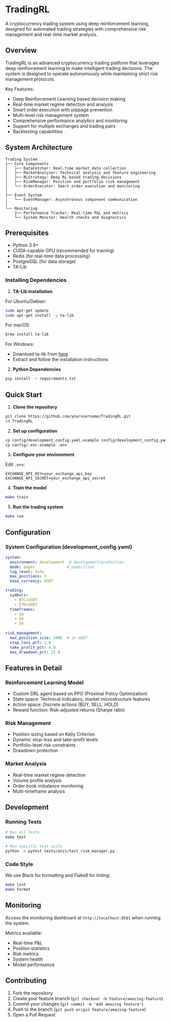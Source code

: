 # TradingRL

A cryptocurrency trading system using deep reinforcement learning, designed for automated trading strategies with comprehensive risk management and real-time market analysis.

## Overview

TradingRL is an advanced cryptocurrency trading platform that leverages deep reinforcement learning to make intelligent trading decisions. The system is designed to operate autonomously while maintaining strict risk management protocols.

Key Features:
- Deep Reinforcement Learning based decision making
- Real-time market regime detection and analysis
- Smart order execution with slippage prevention
- Multi-level risk management system
- Comprehensive performance analytics and monitoring
- Support for multiple exchanges and trading pairs
- Backtesting capabilities

## System Architecture

```
Trading System
├── Core Components
│   ├── DataFetcher: Real-time market data collection
│   ├── MarketAnalyzer: Technical analysis and feature engineering
│   ├── RLStrategy: Deep RL-based trading decisions
│   ├── RiskManager: Position and portfolio risk management
│   └── OrderExecutor: Smart order execution and monitoring
│
├── Event System
│   └── EventManager: Asynchronous component communication
│
└── Monitoring
    ├── Performance Tracker: Real-time P&L and metrics
    └── System Monitor: Health checks and diagnostics
```

## Prerequisites

- Python 3.9+
- CUDA-capable GPU (recommended for training)
- Redis (for real-time data processing)
- PostgreSQL (for data storage)
- TA-Lib

### Installing Dependencies

1. **TA-Lib Installation**

For Ubuntu/Debian:
```bash
sudo apt-get update
sudo apt-get install -y ta-lib
```

For macOS:
```bash
brew install ta-lib
```

For Windows:
- Download ta-lib from [here](http://prdownloads.sourceforge.net/ta-lib/ta-lib-0.4.0-msvc.zip)
- Extract and follow the installation instructions

2. **Python Dependencies**
```bash
pip install -r requirements.txt
```

## Quick Start

1. **Clone the repository**
```bash
git clone https://github.com/yourusername/TradingRL.git
cd TradingRL
```

2. **Set up configuration**
```bash
cp config/development_config.yaml.example config/development_config.yaml
cp config/.env.example .env
```

3. **Configure your environment**

Edit `.env`:
```env
EXCHANGE_API_KEY=your_exchange_api_key
EXCHANGE_API_SECRET=your_exchange_api_secret

```

4. **Train the model**
```bash
make train
```

5. **Run the trading system**
```bash
make run
```

## Configuration

### System Configuration (development_config.yaml)
```yaml
system:
  environment: development  # development/production
  mode: paper              # paper/live
  log_level: info
  max_positions: 3
  base_currency: USDT

trading:
  symbols:
    - BTC/USDT
    - ETH/USDT
  timeframes:
    - 1m
    - 5m
    - 1h
  
risk_management:
  max_position_size: 1000  # in USDT
  stop_loss_pct: 2.0
  take_profit_pct: 4.0
  max_drawdown_pct: 15.0
```

## Features in Detail

### Reinforcement Learning Model
- Custom DRL agent based on PPO (Proximal Policy Optimization)
- State space: Technical indicators, market microstructure features
- Action space: Discrete actions (BUY, SELL, HOLD)
- Reward function: Risk-adjusted returns (Sharpe ratio)

### Risk Management
- Position sizing based on Kelly Criterion
- Dynamic stop-loss and take-profit levels
- Portfolio-level risk constraints
- Drawdown protection

### Market Analysis
- Real-time market regime detection
- Volume profile analysis
- Order book imbalance monitoring
- Multi-timeframe analysis

## Development

### Running Tests
```bash
# Run all tests
make test

# Run specific test suite
python -m pytest tests/unit/test_risk_manager.py
```

### Code Style
We use Black for formatting and Flake8 for linting:
```bash
make lint
make format
```

## Monitoring

Access the monitoring dashboard at `http://localhost:8501` when running the system.

Metrics available:
- Real-time P&L
- Position statistics
- Risk metrics
- System health
- Model performance

## Contributing

1. Fork the repository
2. Create your feature branch (`git checkout -b feature/amazing-feature`)
3. Commit your changes (`git commit -m 'Add amazing feature'`)
4. Push to the branch (`git push origin feature/amazing-feature`)
5. Open a Pull Request

